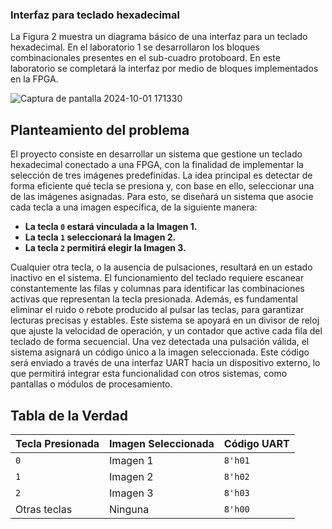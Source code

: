 ###   Interfaz para teclado hexadecimal
La Figura 2 muestra un diagrama básico de una interfaz para un teclado hexadecimal. En el
 laboratorio 1 se desarrollaron los bloques combinacionales presentes en el sub-cuadro protoboard.
 En este laboratorio se completará la interfaz por medio de bloques implementados en la FPGA.
 
 ![Captura de pantalla 2024-10-01 171330](https://github.com/user-attachments/assets/8654f870-8f90-4ca7-b785-eb6e64f8aace)

## Planteamiento del problema
El proyecto consiste en desarrollar un sistema que gestione un teclado hexadecimal conectado a una FPGA, con la finalidad de implementar la selección de tres imágenes predefinidas. La idea principal es detectar de forma eficiente qué tecla se presiona y, con base en ello, seleccionar una de las imágenes asignadas. Para esto, se diseñará un sistema que asocie cada tecla a una imagen específica, de la siguiente manera:

- **La tecla `0` estará vinculada a la Imagen 1.**
- **La tecla `1` seleccionará la Imagen 2.**
- **La tecla `2` permitirá elegir la Imagen 3.**

Cualquier otra tecla, o la ausencia de pulsaciones, resultará en un estado inactivo en el sistema.
El funcionamiento del teclado requiere escanear constantemente las filas y columnas para identificar las combinaciones activas que representan la tecla presionada. Además, es fundamental eliminar el ruido o rebote producido al pulsar las teclas, para garantizar lecturas precisas y estables. Este sistema se apoyará en un divisor de reloj que ajuste la velocidad de operación, y un contador que active cada fila del teclado de forma secuencial.
Una vez detectada una pulsación válida, el sistema asignará un código único a la imagen seleccionada. Este código será enviado a través de una interfaz UART hacia un dispositivo externo, lo que permitirá integrar esta funcionalidad con otros sistemas, como pantallas o módulos de procesamiento.
## Tabla de la Verdad
| **Tecla Presionada** | **Imagen Seleccionada** | **Código UART** |
|-----------------------|--------------------------|-----------------|
| `0`                  | Imagen 1                | `8'h01`         |
| `1`                  | Imagen 2                | `8'h02`         |
| `2`                  | Imagen 3                | `8'h03`         |
| Otras teclas         | Ninguna                 | `8'h00`         |

